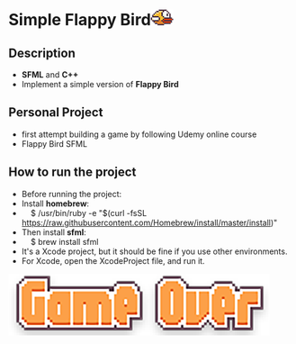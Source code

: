 # Simple Flappy Bird<img src="FirstGame/Resources/res/bird-04.png" width=40px/>
## Description
- <strong>SFML</strong> and <strong>C++</strong>
- Implement a simple version of <strong>Flappy Bird</strong>
## Personal Project
- first attempt building a game by following Udemy online course
- Flappy Bird SFML<br>
## How to run the project
- Before running the project: 
- Install <strong>homebrew</strong>:  
- &nbsp;&nbsp;&nbsp;&nbsp;$ /usr/bin/ruby -e "$(curl -fsSL https://raw.githubusercontent.com/Homebrew/install/master/install)"
- Then install <strong>sfml</strong>: 
- &nbsp;&nbsp;&nbsp;&nbsp;$ brew install sfml
- It's a Xcode project, but it should be fine if you use other environments.
- For Xcode, open the XcodeProject file, and run it.
<img src="FirstGame/Resources/res/Game-Over-Title.png">
